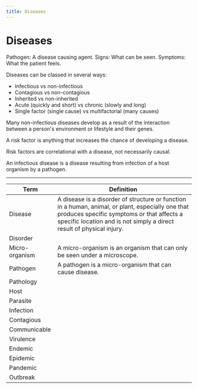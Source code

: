 ```yaml
---
title: Diseases
---
```

# Diseases

Pathogen: A disease causing agent.
Signs: What can be seen.
Symptoms: What the patient feels.

Diseases can be classed in several ways:
- Infectious vs non-infectious
- Contagious vs non-contagious
- Inherited vs non-inherited
- Acute (quickly and short) vs chronic (slowly and long)
- Single factor (single cause) vs multifactorial (many causes)

Many non-infectious diseases develop as a result of the interaction between a person's environment or lifestyle and their genes.

A risk factor is anything that increases the chance of developing a disease.

Risk factors are correlational with a disease, not necessarily causal.

An infectious disease is a disease resulting from infection of a host organism by a pathogen.

-------------------------------------
| Term | Definition |
| --- | --- |
| Disease |A disease is a disorder of structure or function in a human, animal, or plant, especially one that produces specific symptoms or that affects a specific location and is not simply a direct result of physical injury.|
| Disorder ||
| Micro-organism |A micro-organism is an organism that can only be seen under a microscope.|
| Pathogen |A pathogen is a micro-organism that can cause disease.|
| Pathology ||
| Host ||
| Parasite ||
| Infection ||
| Contagious ||
| Communicable ||
| Virulence ||
| Endemic ||
| Epidemic ||
| Pandemic ||
| Outbreak ||





